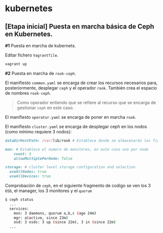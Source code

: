 # kubernetes


## [Etapa inicial] Puesta en marcha básica de Ceph en Kubernetes.

**#1** Puesta en marcha de kubernets.

Editar fichero `Vagrantfile`.

```bash
vagrant up
```

**#2** Puesta en marcha de `rook-ceph`.

El manifiesto `common.yaml` se encarga de crear los recursos necesarios para, posteriormente, desplegar `ceph` y el operador `rook`. También crea el espacio de nombres `rook-ceph`.

> Como operador entiendo que se refiere al recurso que se encarga de gestionar `ceph` en este caso.

El manifiesto `operator.yaml` se encarga de poner en marcha `rook`.

El manifiesto `cluster.yaml` se encarga de desplegar ceph en los nodos (como mínimo requiere 3 nodos):

```ruby
dataDirHostPath: /var/lib/rook # Establece donde se almacenarán los ficheros de configuración de ceph

mon: # Establece el numero de monitores, en este caso uno por nodo
    count: 3
    allowMultiplePerNode: false

storage: # cluster level storage configuration and selection
  useAllNodes: true
  useAllDevices: true
```

Comprobación de `ceph`, en el siguiente fragmento de codigo se ven los 3 `OSD`, el manager, los 3 monitores y el `quorum`

```bash
$ ceph status
  ...
  services:
    mon: 3 daemons, quorum a,b,c (age 24m)
    mgr: a(active, since 23m)
    osd: 3 osds: 3 up (since 22m), 3 in (since 22m)
  ...
```
